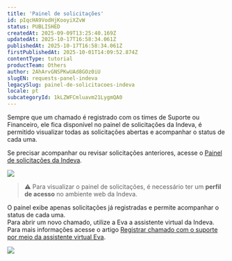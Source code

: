 ```yaml
---
title: 'Painel de solicitações'
id: pIqcHA9VodHjKooyiXZvW
status: PUBLISHED
createdAt: 2025-09-09T13:25:40.169Z
updatedAt: 2025-10-17T16:58:34.061Z
publishedAt: 2025-10-17T16:58:34.061Z
firstPublishedAt: 2025-10-01T14:09:52.874Z
contentType: tutorial
productTeam: Others
author: 2AhArvGNSPKwUAd8GOz0iU
slugEN: requests-panel-indeva
legacySlug: painel-de-solicitacoes-indeva
locale: pt
subcategoryId: 1kLZWFCmluavm21LygmQA0
---
```


Sempre que um chamado é registrado com os times de Suporte ou Financeiro, ele fica disponível no painel de solicitações da Indeva, é permitido visualizar todas as solicitações abertas e acompanhar o status de cada uma.

Se precisar acompanhar ou revisar solicitações anteriores, acesse o [Painel de solicitações da Indeva](https://indeva.zendesk.com/hc/pt-br/requests).

![](https://raw.githubusercontent.com/vtexdocs/help-center-content/refs/heads/main/docs/pt/tutorials/indeva-by-vtex/conta-do-usu%C3%A1rio/painel-de-solicitacoes-indeva_1.png)

> ⚠️ Para visualizar o painel de solicitações, é necessário ter um **perfil de acesso** no ambiente web da Indeva.

O painel exibe apenas solicitações já registradas e permite acompanhar o status de cada uma.  
Para abrir um novo chamado, utilize a Eva a assistente virtual da Indeva. Para mais informações acesse o artigo [Registrar chamado com o suporte por meio da assistente virtual Eva](/pt/tutorial/abrir-chamado-via-assistente-eva-indeva--7jL5JrDaKVnXcxIB9x4klr).

![](https://raw.githubusercontent.com/vtexdocs/help-center-content/refs/heads/main/docs/pt/tutorials/indeva-by-vtex/conta-do-usu%C3%A1rio/painel-de-solicitacoes-indeva_2.gif)
